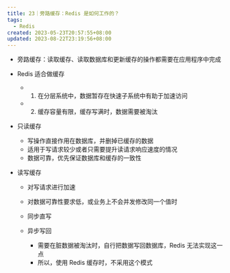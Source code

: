 ```yaml
---
title: 23｜旁路缓存：Redis 是如何工作的？
tags:
  - Redis
created: 2023-05-23T20:57:55+08:00
updated: 2023-08-22T23:19:56+08:00
---
```


- 旁路缓存：读取缓存、读取数据库和更新缓存的操作都需要在应用程序中完成
- Redis 适合做缓存

  - 1. 在分层系统中，数据暂存在快速子系统中有助于加速访问
  - 2. 缓存容量有限，缓存写满时，数据需要被淘汰

- 只读缓存

  - 写操作直接作用在数据库，并删掉已缓存的数据
  - 适用于写请求较少或者只需要提升读请求响应速度的情况
  - 数据可靠，优先保证数据库和缓存的一致性

- 读写缓存

  - 对写请求进行加速
  - 对数据可靠性要求低，或业务上不会并发修改同一个值时
  - 同步直写
  - 异步写回

    - 需要在脏数据被淘汰时，自行把数据写回数据库，Redis 无法实现这一点
    - 所以，使用 Redis 缓存时，不采用这个模式
